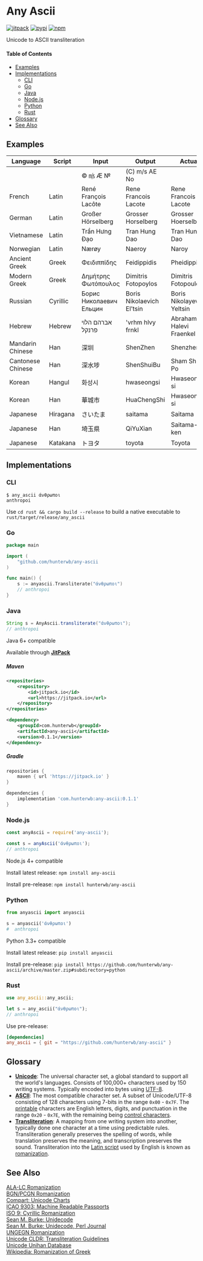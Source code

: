 # Any Ascii
[![jitpack](https://img.shields.io/jitpack/v/github/hunterwb/any-ascii)](https://jitpack.io/#com.hunterwb/any-ascii)
[![pypi](https://img.shields.io/pypi/v/anyascii)](https://pypi.org/project/anyascii/)
[![npm](https://img.shields.io/npm/v/any-ascii)](https://www.npmjs.com/package/any-ascii)

Unicode to ASCII transliteration

#### Table of Contents


- [Examples](#examples)
- [Implementations](#implementations)
  - [CLI](#cli)
  - [Go](#go)
  - [Java](#java)
  - [Node.js](#nodejs)
  - [Python](#python)
  - [Rust](#rust)
- [Glossary](#glossary)
- [See Also](#see-also)


## Examples

|Language|Script|Input|Output|Actual|
|---|---|---|---|---|
|||© ㎧ Æ №|(C) m/s AE No||
|French|Latin|René François Lacôte|Rene Francois Lacote|Rene Francois Lacote|
|German|Latin|Großer Hörselberg|Grosser Horselberg|Grosser Hoerselberg|
|Vietnamese|Latin|Trần Hưng Đạo|Tran Hung Dao|Tran Hung Dao|
|Norwegian|Latin|Nærøy|Naeroy|Naroy|
|Ancient Greek|Greek|Φειδιππίδης|Feidippidis|Pheidippides|
|Modern Greek|Greek|Δημήτρης Φωτόπουλος|Dimitris Fotopoylos|Dimitris Fotopoulos|
|Russian|Cyrillic|Борис Николаевич Ельцин|Boris Nikolaevich El'tsin|Boris Nikolayevich Yeltsin|
|Hebrew|Hebrew|אברהם הלוי פרנקל|'vrhm hlvy frnkl|Abraham Halevi Fraenkel|
|Mandarin Chinese|Han|深圳|ShenZhen|Shenzhen|
|Cantonese Chinese|Han|深水埗|ShenShuiBu|Sham Shui Po|
|Korean|Hangul|화성시|hwaseongsi|Hwaseong-si|
|Korean|Han|華城市|HuaChengShi|Hwaseong-si|
|Japanese|Hiragana|さいたま|saitama|Saitama|
|Japanese|Han|埼玉県|QiYuXian|Saitama-ken|
|Japanese|Katakana|トヨタ|toyota|Toyota|

## Implementations

### CLI

```console
$ any_ascii άνθρωποι
anthropoi
```

 Use `cd rust && cargo build --release` to build a native executable to `rust/target/release/any_ascii`

### Go

```go
package main

import (
    "github.com/hunterwb/any-ascii
)

func main() {
    s := anyascii.Transliterate("άνθρωποι")
    // anthropoi
}
```

### Java

```java
String s = AnyAscii.transliterate("άνθρωποι");
// anthropoi
```

Java 6+ compatible

Available through [**JitPack**](https://jitpack.io/#com.hunterwb/any-ascii)

##### Maven

```xml
<repositories>
    <repository>
        <id>jitpack.io</id>
        <url>https://jitpack.io</url>
    </repository>
</repositories>
```

```xml
<dependency>
    <groupId>com.hunterwb</groupId>
    <artifactId>any-ascii</artifactId>
    <version>0.1.1</version>
</dependency>
```

##### Gradle

```groovy
repositories {
    maven { url 'https://jitpack.io' }
}
```

```groovy
dependencies {
    implementation 'com.hunterwb:any-ascii:0.1.1'
}
```

### Node.js

```javascript
const anyAscii = require('any-ascii');

const s = anyAscii('άνθρωποι');
// anthropoi
```

Node.js 4+ compatible

Install latest release: `npm install any-ascii`

Install pre-release: `npm install hunterwb/any-ascii`

### Python

```python
from anyascii import anyascii

s = anyascii('άνθρωποι')
#  anthropoi
```

Python 3.3+ compatible

Install latest release: `pip install anyascii`

Install pre-release: `pip install https://github.com/hunterwb/any-ascii/archive/master.zip#subdirectory=python`

### Rust

```rust
use any_ascii::any_ascii;

let s = any_ascii("άνθρωποι");
// anthropoi
```

Use pre-release:
```toml
[dependencies]
any_ascii = { git = "https://github.com/hunterwb/any-ascii" }
```

## Glossary

- [**Unicode**](https://en.wikipedia.org/wiki/Unicode):
The universal character set, a global standard to support all the world's languages.
Consists of 100,000+ characters used by 150 writing systems.
Typically encoded into bytes using [UTF-8](https://en.wikipedia.org/wiki/UTF-8).
- [**ASCII**](https://en.wikipedia.org/wiki/ASCII):
The most compatible character set.
A subset of Unicode/UTF-8 consisting of 128 characters using 7-bits in the range `0x00` - `0x7F`.
The [printable](https://en.wikipedia.org/wiki/ASCII#Printable_characters) characters are English letters, digits, and punctuation in the range `0x20` - `0x7E`,
with the remaining being [control characters](https://en.wikipedia.org/wiki/ASCII#Control_characters).
- [**Transliteration**](https://en.wikipedia.org/wiki/Transliteration):
A mapping from one writing system into another, typically done one character at a time using predictable rules.
Transliteration generally preserves the spelling of words, while translation preserves the meaning, and transcription preserves the sound.
Transliteration into the [Latin script](https://en.wikipedia.org/wiki/Latin_script) used by English is known as [romanization](https://en.wikipedia.org/wiki/Romanization).

## See Also

[ALA-LC Romanization](https://www.loc.gov/catdir/cpso/roman.html)  
[BGN/PCGN Romanization](https://www.gov.uk/government/publications/romanization-systems)  
[Compart: Unicode Charts](https://www.compart.com/en/unicode/)  
[ICAO 9303: Machine Readable Passports](https://www.icao.int/publications/Documents/9303_p3_cons_en.pdf)  
[ISO 9: Cyrillic Romanization](https://en.wikipedia.org/wiki/ISO_9)  
[Sean M. Burke: Unidecode](https://metacpan.org/pod/Text::Unidecode)  
[Sean M. Burke: Unidecode, Perl Journal](http://interglacial.com/tpj/22/)  
[UNGEGN Romanization](https://www.eki.ee/wgrs/)  
[Unicode CLDR: Transliteration Guidelines](http://cldr.unicode.org/index/cldr-spec/transliteration-guidelines)  
[Unicode Unihan Database](https://www.unicode.org/reports/tr38/tr38-27.html)  
[Wikipedia: Romanization of Greek](https://en.wikipedia.org/wiki/Romanization_of_Greek)